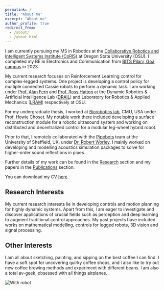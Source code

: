 ```yaml
---
permalink: /
title: "About me"
excerpt: "About me"
author_profile: true
redirect_from:
  - /about/
  - /about.html
---
```


I am currently pursuing my MS in Robotics at the [Collaborative Robotics and Intelligent Systems Institute (CoRIS)](https://engineering.oregonstate.edu/CoRIS) at Oregon State University (OSU). I completed my BE in Electronics and Communication from [BITS Pilani, Goa campus](https://www.bits-pilani.ac.in/goa/) in 2023.

My current research focuses on Reinforcement Learning control for complex-legged systems. One project is developing a control policy for multiple connected Cassie robots to perform a dynamic task. I am working under [Prof. Alan Fern](https://engineering.oregonstate.edu/people/alan-fern) and [Prof. Ross Hatton](https://engineering.oregonstate.edu/people/ross-hatton) at the Dynamic Robotics & Artificial Intelligence Lab ([DRAIL](https://mime.engineering.oregonstate.edu/research/drl/)) and Laboratory for Robotics & Applied Mechanics ([LRAM](https://research.engr.oregonstate.edu/lram/)) respectively at OSU.

For my undergraduate thesis, I worked at [Biorobotics lab](https://www.ri.cmu.edu/robotics-groups/biorobotics/), CMU, USA under [Prof. Howie Choset](https://www.ri.cmu.edu/ri-faculty/howie-choset/). My notable work there included developing a surface reconstruction module for a robotic ultrasound system and working on distributed and decentralized control for a modular leg-wheel hybrid robot.

Prior to that, I remotely collaborated with the [Pipebots](https://pipebots.ac.uk/) team at the University of Sheffield, UK, under [Dr. Robert Worley](https://pipebots.ac.uk/people/rob-worley/). I mainly worked on developing and modelling acoustics simulation packages to solve for higher-order sound reflections in pipes.

Further details of my work can be found in the [Research](/research/) section and my papers in the [Publications](/publications/) section.

You can download my CV [here](https://drive.google.com/file/d/1AqzNfTDYa_7IPigrYaiSDW5cHXKaIIks/view?usp=sharing).

## Research Interests

My current research interests lie in developing controls and motion planning for highly dynamic systems. Apart from this, I am eager to investigate and discover applications of crucial fields such as perception and deep learning to augment traditional control approaches. My past projects have included works on mathematical modelling, controls for legged robots, 3D vision and signal processing.

## Other Interests

I am all about sketching, painting, and sipping on the best coffee I can find. I have a soft spot for uncovering quirky coffee shops, and I also like to try out new coffee brewing methods and experiment with different beans. I am also a total av-geek, obsessed with all things airplanes.

<!-- Fun Image -->
<img title="With robot" alt="With robot" src="/images/about_me.png">

